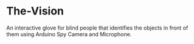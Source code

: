 # The-Vision
An interactive glove for blind people that identifies the objects in front of them using Arduino Spy Camera and Microphone.
